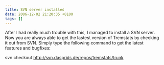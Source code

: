 ```yaml
---
title: SVN server installed
date: 2006-12-02 21:20:35 +0100
tags: []
---
```


After I had really much trouble with this, I managed to install a SVN server. Now you are always able to get the lastest version of Tremstats by checking it out from SVN. Simply type the following command to get the latest features and bugfixes:

svn checkout http://svn.dasprids.de/repos/tremstats/trunk